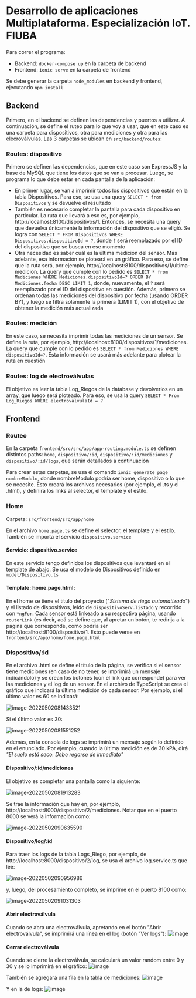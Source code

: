 # Desarrollo de aplicaciones Multiplataforma. Especialización IoT. FIUBA

Para correr el programa:
- Backend: `docker-compose up` en la carpeta de backend
- Frontend: `ionic serve` en la carpeta de frontend

Se debe generar la carpeta `node_modules` en backend y frontend, ejecutando `npm install`

## Backend

Primero, en el backend se definen las dependencias y puertos a utilizar. A continuación, se define el ruteo para lo que voy a usar, que en este caso es una carpeta para dispositivos, otra para mediciones y otra para las elecroválvulas. Las 3 carpetas se ubican en `src/backend/routes`:

### Routes: dispositivo

Primero se definen las dependencias, que en este caso son ExpressJS y la base de MySQL que tiene los datos que se van a procesar. Luego, se programa lo que debe estar en cada pantalla de la aplicación:

- En primer lugar, se van a imprimir todos los dispositivos que están en la tabla Dispositivos. Para eso, se usa una query `SELECT * from Dispositivos` y se devuelve el resultado
- También es necesario completar la pantalla para cada dispositivo en particular. La ruta que llevará a eso es, por ejemplo, http://localhost:8100/dispositivos/1. Entonces, se necesita una query que devuelva únicamente la información del dispositivo que se eligió. Se logra con `SELECT * FROM Dispositivos WHERE Dispositivos.dispositivoId = ?`, donde `?` será reemplazado por el ID del dispositivo que se busca en ese momento
- Otra necesidad es saber cuál es la última medición del sensor. Más adelante, esa información se ploteará en un gráfico. Para eso, se define que la ruta será, por ejemplo, http://localhost:8100/dispositivos/1/ultima-medicion. La query que cumple con lo pedido es `SELECT * from Mediciones WHERE Mediciones.dispositivoId=? ORDER BY Mediciones.fecha DESC LIMIT 1`, donde, nuevamente, el `?` será reemplazado por el ID del dispositivo en cuestión. Además, primero se ordenan todas las mediciones del dispositivo por fecha (usando ORDER BY), y luego se filtra solamente la primera (LIMIT 1), con el objetivo de obtener la medición más actualizada

### Routes: medición

En este caso, se necesita imprimir todas las mediciones de un sensor. Se define la ruta, por ejemplo, http://localhost:8100/dispositivos/1/mediciones. La query que cumple con lo pedido es `SELECT * from Mediciones WHERE dispositivoId=?`. Esta información se usará más adelante para plotear la ruta en cuestión

### Routes: log de electroválvulas

El objetivo es leer la tabla Log_Riegos de la database y devolverlos en un array, que luego será ploteado. Para eso, se usa la query `SELECT * From Log_Riegos WHERE electrovalvulaId = ?`



## Frontend

### Routeo

En la carpeta `frontend/src/src/app/app-routing.module.ts` se definen distintos paths: `home`, `dispositivo/:id`, `dispositivo/:id/mediciones` y `dispositivo/:id/logs`, que serán detallados a continuación

Para crear estas carpetas, se usa el comando `ionic generate page nombreModulo`, donde nombreModulo podría ser home, dispositivo o lo que se necesite. Esto creará los archivos necesarios (por ejemplo, el .ts y el .html), y definirá los links al selector, el template y el estilo.

### Home

Carpeta: `src/frontend/src/app/home`

En el archivo `home.page.ts` se define el selector, el template y el estilo. También se importa el servicio `dispositivo.service`

#### Servicio: dispositivo.service

En este  servicio tengo definidos los dispositivos que levantaré en el template de abajo. Se usa el modelo de Dispositivos definido en `model/Dispositivo.ts`

#### Template: home.page.html:

En el home se tiene el título del proyecto ("*Sistema de riego automatizado*") y el listado de dispositivos, leído de `dispositivoServ.listado` y recorrido con `*ngFor`. Cada sensor está linkeado a su respectiva página, usando `routerLink` (es decir, acá se define que, al apretar un botón, te redirija a la página que corresponde, como podría ser http://localhost:8100/dispositivo/1. Esto puede verse en `frontend/src/app/home/home.page.html`


### Dispositivo/:id

En el archivo .html se define el título de la página, se verifica si el sensor tiene mediciones (en caso de no tener, se imprimirá un mensaje indicándolo) y se crean los botones (con el link que corresponde) para ver las mediciones y el log de un sensor. En el archivo de TypeScript se crea el gráfico que indicará la última medición de cada sensor. Por ejemplo, si el último valor es 60 se indicará:

![image-20220502081433521](https://user-images.githubusercontent.com/31355184/166236613-30514cfe-007e-47b9-80ce-2d29c532089f.png)

Si el último valor es 30:

![image-20220502081551252](https://user-images.githubusercontent.com/31355184/166236945-31374f4f-f06c-4ab7-b465-2fe6910008e1.png)

Además, en la consola de logs se imprimirá un mensaje según lo definido en el enunciado. Por ejemplo, cuando la última medición es de 30 kPA, dirá *"El suelo está seco. Debe regarse de inmediato"*

#### Dispositivo/:id/mediciones

El objetivo es completar una pantalla como la siguiente:

![image-20220502081913283](https://user-images.githubusercontent.com/31355184/166236970-87a7a04d-0a5a-4bb8-928e-a4b198facf97.png)

Se trae la información que hay en, por ejemplo, http://localhost:8000/dispositivo/2/mediciones. Notar que en el puerto 8000 se verá la información como:

![image-20220502090635590](https://user-images.githubusercontent.com/31355184/166237018-dee188e5-73a5-44d8-8b80-c44ed4e6b4d3.png)

#### Dispositivo/log/:id

Para traer los logs de la tabla Logs_Riego, por ejemplo, de http://localhost:8000/dispositivo/2/log, se usa el archivo log.service.ts que lee:

![image-20220502090956986](https://user-images.githubusercontent.com/31355184/166237038-2a8be041-04da-4c89-b3b2-7a313ec4db7c.png)

y, luego, del procesamiento completo, se imprime en el puerto 8100 como:

![image-20220502091031303](https://user-images.githubusercontent.com/31355184/166237051-096c7f48-bf5a-42b2-b423-960f56f32115.png)


#### Abrir electroválvula

Cuando se abra una electroválvula, apretando en el botón "Abrir electroválvula", se imprimirá una línea en el log (botón "Ver logs"):
![image](https://user-images.githubusercontent.com/31355184/168219718-867aa0f7-cd05-4a8c-b3f5-c11af710e3cf.png)


#### Cerrar electroválvula

Cuando se cierre la electroválvula, se calculará un valor random entre 0 y 30 y se lo imprimirá en el gráfico:
![image](https://user-images.githubusercontent.com/31355184/168219847-d43b1a9e-a8ee-4847-a81a-9eaa0be737de.png)

También se agregará una fila en la tabla de mediciones:
![image](https://user-images.githubusercontent.com/31355184/168219895-63d9bf63-bf72-4542-b3fb-ff53d5215190.png)

Y en la de logs:
![image](https://user-images.githubusercontent.com/31355184/168219940-85df6717-3e41-41cd-a3ec-f3916896be43.png)

















